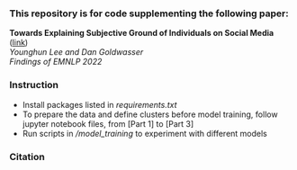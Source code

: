 ### This repository is for code supplementing the following paper:<br/>
**Towards Explaining Subjective Ground of Individuals on Social Media** ([link](https://younggns.github.io))<br/>
*Younghun Lee and Dan Goldwasser*<br/>
*Findings of EMNLP 2022*<br/>

### Instruction
- Install packages listed in *requirements.txt*
- To prepare the data and define clusters before model training, follow jupyter notebook files, from [Part 1] to [Part 3]
- Run scripts in */model_training* to experiment with different models

### Citation
```
```
